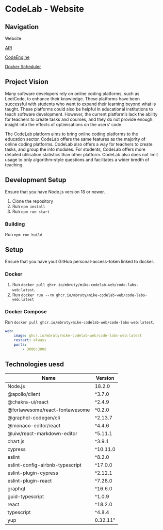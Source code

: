 # CodeLab - Website
## Navigation
Website

[API](https://github.com/mbruty/mike-CodeLab-Graphql)

[CodeEngine](https://github.com/mbruty/mike-CodeLab-CodeEngine)

[Docker Scheduler](https://github.com/mbruty/mike-CodeLab-Scheduler)

## Project Vision
Many software developers rely on online coding platforms, such as LeetCode, to enhance their knowledge. These platforms have been successful with students who want to expand their learning beyond what is taught. These platforms could also be helpful in educational institutions to teach software development. However, the current platform’s lack the ability for teachers to create tasks and courses, and they do not provide enough insight into the effects of optimisations on the users' code.

The CodeLab platform aims to bring online coding platforms to the education sector. CodeLab offers the same features as the majority of online coding platforms. CodeLab also offers a way for teachers to create tasks, and group the into modules. For students, CodeLab offers more detailed utilisation statistics than other platform. CodeLab also does not limit usage to only algorithm-style questions and facilitates a wider bredth of teaching.
## Development Setup
Ensure that you have Node.js version 18 or newer.
 1. Clone the repository
 2. Run `npm install`
 3. Run `npm run start`
### Building
Run `npm run build`

## Setup
Ensure that you have yout GitHub personal-access-token linked to docker.

### Docker
 1. Run `docker pull ghcr.io/mbruty/mike-codelab-web/code-labs-web:latest`.
 2. Run `docker run --rm ghcr.io/mbruty/mike-codelab-web/code-labs-web:latest`

### Docker Compose
Run `docker pull ghcr.io/mbruty/mike-codelab-web/code-labs-web:latest`.
```yaml
web:
    image: ghcr.io/mbruty/mike-codelab-web/code-labs-web:latest
    restart: always
    ports:
        - 3000:3000
```

## Technologies uesd
|Name|Version|
|--|--|
|Node.js|18.2.0|
| @apollo/client | ^3.7.0 |
|@chakra-ui/react|^2.4.9|
|@fortawesome/react-fontawesome|^0.2.0|
|@graphql-codegen/cli|^2.13.7|
|@monaco-editor/react|^4.4.6|
|@uiw/react-markdown-editor|^5.11.1|
|chart.js|^3.9.1|
|cypress|^10.11.0|
|eslint|^8.2.0|
|eslint-config-airbnb-typescript|^17.0.0|
|eslint-plugin-cypress|^2.12.1|
|eslint-plugin-react|^7.28.0|
|graphql|^16.6.0|
|guid-typescript|^1.0.9|
|react|^18.2.0|
|typescript|^4.8.4|
|yup|0.32.11"|


